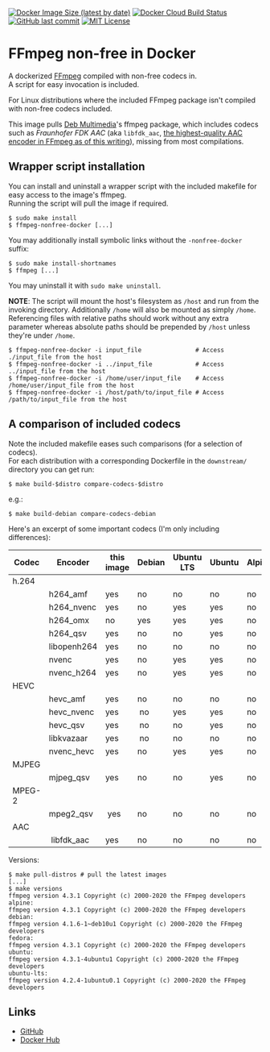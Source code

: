 <!-- shields.io -->
[![Docker Image Size (latest by date)][badge_image_size]][dockerhub]
[![Docker Cloud Build Status][badge_cloud_build_status]][dockerhub]
[![GitHub last commit][badge_github_last_commit]][github_commits]
[![MIT License][badge_github_license]][github_license]

# FFmpeg non-free in Docker

A dockerized [FFmpeg] compiled with non-free codecs in.
\
A script for easy invocation is included.

For Linux distributions where the included FFmpeg package isn't compiled with non-free codecs included.

This image pulls [Deb Multimedia][deb-multimedia]'s ffmpeg package, which includes codecs such as *Fraunhofer FDK AAC* (aka `libfdk_aac`, [the highest-quality AAC encoder in FFmpeg as of this writing][encode_aac]), missing from most compilations.

## Wrapper script installation

You can install and uninstall a wrapper script with the included makefile for easy access to the image's ffmpeg.
\
Running the script will pull the image if required.

```shell
$ sudo make install
$ ffmpeg-nonfree-docker [...]
```

You may additionally install symbolic links without the `-nonfree-docker` suffix:

```shell
$ sudo make install-shortnames
$ ffmpeg [...]
```

You may uninstall it with `sudo make uninstall`.

**NOTE**: The script will mount the host's filesystem as `/host` and run from the invoking directory. Additionally `/home` will also be mounted as simply `/home`.
\
Referencing files with relative paths should work without any extra parameter whereas absolute paths should be prepended by `/host` unless they're under `/home`.

```shell
$ ffmpeg-nonfree-docker -i input_file               # Access ./input_file from the host
$ ffmpeg-nonfree-docker -i ../input_file            # Access ../input_file from the host
$ ffmpeg-nonfree-docker -i /home/user/input_file    # Access /home/user/input_file from the host
$ ffmpeg-nonfree-docker -i /host/path/to/input_file # Access /path/to/input_file from the host
```

## A comparison of included codecs

Note the included makefile eases such comparisons (for a selection of codecs).
\
For each distribution with a corresponding Dockerfile in the `downstream/` directory you can get run:

```shell
$ make build-$distro compare-codecs-$distro
```

e.g.:
```shell
$ make build-debian compare-codecs-debian
```

Here's an excerpt of some important codecs (I'm only including differences):

| Codec | Encoder        | this image | Debian | Ubuntu LTS | Ubuntu  | Alpine | Fedora  
|-------|----------------|------------|--------|------------|---------|--------|---------
| h.264                                                                                  
|       | h264_amf      | yes         | no     | no         | no      | no     | no     |
|       | h264_nvenc    | yes         | no     | yes        | yes     | no     | yes    |
|       | h264_omx      | no          | yes    | yes        | yes     | no     | yes    |
|       | h264_qsv      | yes         | no     | no         | yes     | no     | yes    |
|       | libopenh264   | yes         | no     | no         | no      | no     | no     |
|       | nvenc         | yes         | no     | yes        | yes     | no     | yes    |
|       | nvenc_h264    | yes         | no     | yes        | yes     | no     | yes    |
| HEVC                                                                                   
|       | hevc_amf      | yes         | no     | no         | no      | no     | no     |
|       | hevc_nvenc    | yes         | no     | yes        | yes     | no     | yes    |
|       | hevc_qsv      | yes         | no     | no         | yes     | no     | yes    |
|       | libkvazaar    | yes         | no     | no         | no      | no     | no     |
|       | nvenc_hevc    | yes         | no     | yes        | yes     | no     | yes    |
| MJPEG                                                                                  
|       | mjpeg_qsv     | yes         | no     | no         | yes     | no     | yes    |
| MPEG-2                                                                                 
|       | mpeg2_qsv     | yes         | no     | no         | no      | no     | yes    |
| AAC                                                                                    
|       | libfdk_aac    | yes         | no     | no         | no      | no     | no     |

Versions:
```shell
$ make pull-distros # pull the latest images
[...]
$ make versions
ffmpeg version 4.3.1 Copyright (c) 2000-2020 the FFmpeg developers
alpine:
ffmpeg version 4.3.1 Copyright (c) 2000-2020 the FFmpeg developers
debian:
ffmpeg version 4.1.6-1~deb10u1 Copyright (c) 2000-2020 the FFmpeg developers
fedora:
ffmpeg version 4.3.1 Copyright (c) 2000-2020 the FFmpeg developers
ubuntu:
ffmpeg version 4.3.1-4ubuntu1 Copyright (c) 2000-2020 the FFmpeg developers
ubuntu-lts:
ffmpeg version 4.2.4-1ubuntu0.1 Copyright (c) 2000-2020 the FFmpeg developers
```

## Links

- [GitHub]
- [Docker Hub][dockerhub]

<!-- links -->

[ffmpeg]: https://ffmpeg.org/
[deb-multimedia]: https://www.deb-multimedia.org/
[encode_aac]: https://trac.ffmpeg.org/wiki/Encode/AAC

[github]:    https://github.com/outlyer-net/docker-ffmpeg-nonfree
[dockerhub]: https://hub.docker.com/repository/docker/outlyernet/ffmpeg-nonfree

[microbadger]:    https://microbadger.com/images/outlyernet/ffmpeg-nonfree
[github_commits]: https://github.com/outlyer-net/docker-ffmpeg-nonfree/commits/master
[github_license]: https://github.com/outlyer-net/docker-ffmpeg-nonfree/blob/master/LICENSE

<!-- Aliases for images -->

[badge_image_size]:         https://img.shields.io/docker/image-size/outlyernet/ffmpeg-nonfree/latest
[badge_cloud_build_status]: https://img.shields.io/docker/cloud/build/outlyernet/ffmpeg-nonfree
[badge_microbadger_layers]: https://img.shields.io/microbadger/layers/outlyernet/ffmpeg-nonfree:latest
[badge_github_last_commit]: https://img.shields.io/github/last-commit/outlyer-net/docker-ffmpeg-nonfree
[badge_github_license]:     https://img.shields.io/github/license/outlyer-net/docker-ffmpeg-nonfree
